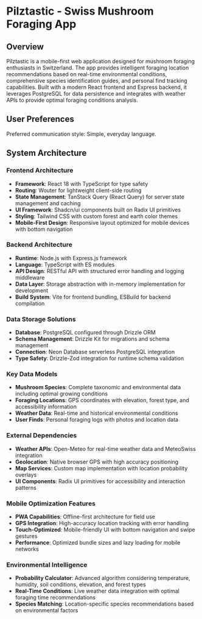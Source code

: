 # Pilztastic - Swiss Mushroom Foraging App

## Overview

Pilztastic is a mobile-first web application designed for mushroom foraging enthusiasts in Switzerland. The app provides intelligent foraging location recommendations based on real-time environmental conditions, comprehensive species identification guides, and personal find tracking capabilities. Built with a modern React frontend and Express backend, it leverages PostgreSQL for data persistence and integrates with weather APIs to provide optimal foraging conditions analysis.

## User Preferences

Preferred communication style: Simple, everyday language.

## System Architecture

### Frontend Architecture
- **Framework**: React 18 with TypeScript for type safety
- **Routing**: Wouter for lightweight client-side routing
- **State Management**: TanStack Query (React Query) for server state management and caching
- **UI Framework**: Shadcn/ui components built on Radix UI primitives
- **Styling**: Tailwind CSS with custom forest and earth color themes
- **Mobile-First Design**: Responsive layout optimized for mobile devices with bottom navigation

### Backend Architecture
- **Runtime**: Node.js with Express.js framework
- **Language**: TypeScript with ES modules
- **API Design**: RESTful API with structured error handling and logging middleware
- **Data Layer**: Storage abstraction with in-memory implementation for development
- **Build System**: Vite for frontend bundling, ESBuild for backend compilation

### Data Storage Solutions
- **Database**: PostgreSQL configured through Drizzle ORM
- **Schema Management**: Drizzle Kit for migrations and schema management
- **Connection**: Neon Database serverless PostgreSQL integration
- **Type Safety**: Drizzle-Zod integration for runtime schema validation

### Key Data Models
- **Mushroom Species**: Complete taxonomic and environmental data including optimal growing conditions
- **Foraging Locations**: GPS coordinates with elevation, forest type, and accessibility information
- **Weather Data**: Real-time and historical environmental conditions
- **User Finds**: Personal foraging logs with photos and location data

### External Dependencies
- **Weather APIs**: Open-Meteo for real-time weather data and MeteoSwiss integration
- **Geolocation**: Native browser GPS with high accuracy positioning
- **Map Services**: Custom map implementation with location probability overlays
- **UI Components**: Radix UI primitives for accessibility and interaction patterns

### Mobile Optimization Features
- **PWA Capabilities**: Offline-first architecture for field use
- **GPS Integration**: High-accuracy location tracking with error handling
- **Touch-Optimized**: Mobile-friendly UI with bottom navigation and swipe gestures
- **Performance**: Optimized bundle sizes and lazy loading for mobile networks

### Environmental Intelligence
- **Probability Calculator**: Advanced algorithm considering temperature, humidity, soil conditions, elevation, and forest types
- **Real-Time Conditions**: Live weather data integration with optimal foraging time recommendations
- **Species Matching**: Location-specific species recommendations based on environmental factors